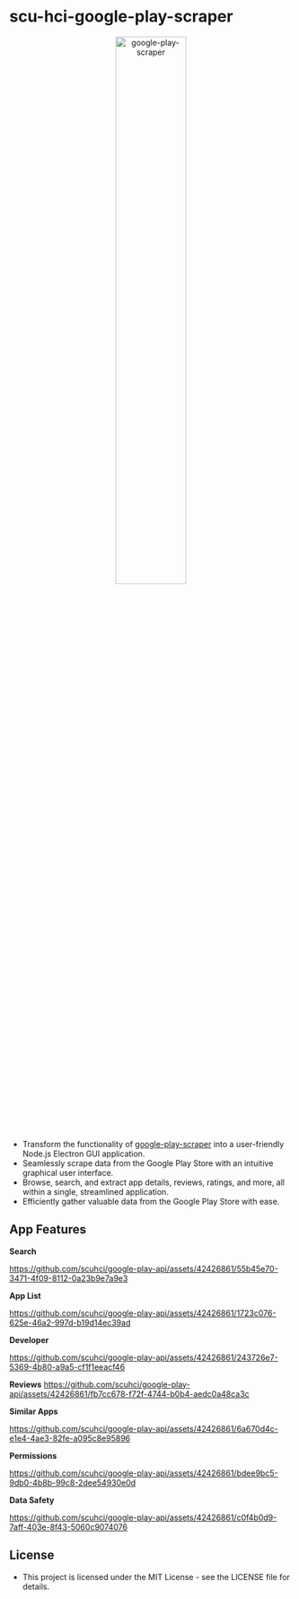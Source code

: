 # scu-hci-google-play-scraper

<p align="center">
  <img src="https://github.com/scuhci/google-play-api/assets/42426861/3b281c74-bb3c-4eaa-b2ba-3864ac12e121" width="50%" alt="google-play-scraper">
</p>

- Transform the functionality of [google-play-scraper](https://github.com/facundoolano/google-play-scraper/) into a user-friendly Node.js Electron GUI application.
- Seamlessly scrape data from the Google Play Store with an intuitive graphical user interface.
- Browse, search, and extract app details, reviews, ratings, and more, all within a single, streamlined application. 
- Efficiently gather valuable data from the Google Play Store with ease.

## App Features

**Search** 
  
https://github.com/scuhci/google-play-api/assets/42426861/55b45e70-3471-4f09-8112-0a23b9e7a9e3

**App List**

https://github.com/scuhci/google-play-api/assets/42426861/1723c076-625e-46a2-997d-b19d14ec39ad

**Developer** 
 
https://github.com/scuhci/google-play-api/assets/42426861/243726e7-5369-4b80-a9a5-cf1f1eeacf46

**Reviews**
https://github.com/scuhci/google-play-api/assets/42426861/fb7cc678-f72f-4744-b0b4-aedc0a48ca3c

**Similar Apps**
  
https://github.com/scuhci/google-play-api/assets/42426861/6a670d4c-e1e4-4ae3-82fe-a095c8e95896

**Permissions**
   
https://github.com/scuhci/google-play-api/assets/42426861/bdee9bc5-9db0-4b8b-99c8-2dee54930e0d

**Data Safety**
 
https://github.com/scuhci/google-play-api/assets/42426861/c0f4b0d9-7aff-403e-8f43-5060c9074076

## License

- This project is licensed under the MIT License - see the LICENSE file for details. 
